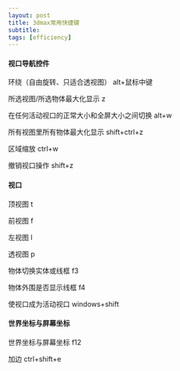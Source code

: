 ```yaml
---
layout: post
title: 3dmax常用快捷键
subtitle: 
tags: [efficiency]
---
```


#### 视口导航控件

环绕（自由旋转、只适合透视图）	alt+鼠标中键

所选视图/所选物体最大化显示	z

在任何活动视口的正常大小和全屏大小之间切换	alt+w

所有视图里所有物体最大化显示	shift+ctrl+z

区域缩放	ctrl+w

撤销视口操作	shift+z



#### 视口

顶视图	t

前视图	f

左视图	l

透视图	p

物体切换实体或线框	f3

物体外围是否显示线框	f4

使视口成为活动视口	windows+shift



#### 世界坐标与屏幕坐标

世界坐标与屏幕坐标	f12



加边	ctrl+shift+e

